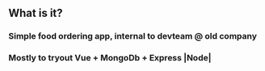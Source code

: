 ## What is it? 

### Simple food ordering app, internal to devteam @ old company
### Mostly to tryout Vue + MongoDb + Express |Node|
